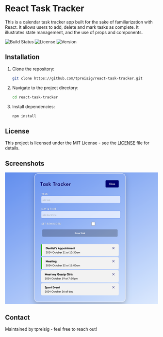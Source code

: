 # React Task Tracker

This is a calendar task tracker app built for the sake of familiarization with React. It allows users to add, delete and mark tasks as complete. It illustrates state management, and the use of props and components.


![Build Status](https://img.shields.io/badge/build-passing-brightgreen)
![License](https://img.shields.io/badge/license-MIT-blue.svg)
![Version](https://img.shields.io/badge/version-1.0.0-orange)


## Installation

1. Clone the repository:
   ```bash
   git clone https://github.com/tpreisig/react-task-tracker.git
   ```
2. Navigate to the project directory:
   ```bash
   cd react-task-tracker
   ```
3. Install dependencies:
   ```bash
   npm install
   ```


## License

This project is licensed under the MIT License - see the [LICENSE](LICENSE) file for details.


## Screenshots

![Screenshot](screenshots/react.png)


## Contact

Maintained by tpreisig - feel free to reach out!


